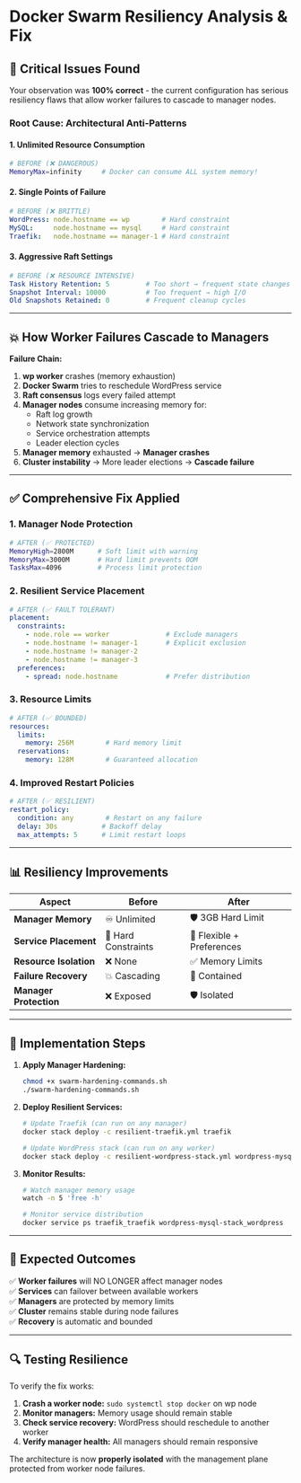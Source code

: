 # Docker Swarm Resiliency Analysis & Fix

## 🚨 Critical Issues Found

Your observation was **100% correct** - the current configuration has serious resiliency flaws that allow worker failures to cascade to manager nodes.

### Root Cause: Architectural Anti-Patterns

#### 1. **Unlimited Resource Consumption** 
```bash
# BEFORE (❌ DANGEROUS)
MemoryMax=infinity     # Docker can consume ALL system memory!
```

#### 2. **Single Points of Failure**
```yaml
# BEFORE (❌ BRITTLE)
WordPress: node.hostname == wp        # Hard constraint
MySQL:     node.hostname == mysql     # Hard constraint  
Traefik:   node.hostname == manager-1 # Hard constraint
```

#### 3. **Aggressive Raft Settings**
```yaml
# BEFORE (❌ RESOURCE INTENSIVE)
Task History Retention: 5         # Too short → frequent state changes
Snapshot Interval: 10000          # Too frequent → high I/O
Old Snapshots Retained: 0         # Frequent cleanup cycles
```

---

## 💥 How Worker Failures Cascade to Managers

**Failure Chain:**
1. **wp worker** crashes (memory exhaustion)
2. **Docker Swarm** tries to reschedule WordPress service
3. **Raft consensus** logs every failed attempt
4. **Manager nodes** consume increasing memory for:
   - Raft log growth
   - Network state synchronization  
   - Service orchestration attempts
   - Leader election cycles
5. **Manager memory** exhausted → **Manager crashes**
6. **Cluster instability** → More leader elections → **Cascade failure**

---

## ✅ Comprehensive Fix Applied

### 1. **Manager Node Protection**
```bash
# AFTER (✅ PROTECTED)
MemoryHigh=2800M      # Soft limit with warning
MemoryMax=3000M       # Hard limit prevents OOM
TasksMax=4096         # Process limit protection
```

### 2. **Resilient Service Placement**
```yaml
# AFTER (✅ FAULT TOLERANT)
placement:
  constraints:
    - node.role == worker              # Exclude managers
    - node.hostname != manager-1       # Explicit exclusion
    - node.hostname != manager-2
    - node.hostname != manager-3
  preferences:
    - spread: node.hostname            # Prefer distribution
```

### 3. **Resource Limits**
```yaml
# AFTER (✅ BOUNDED)
resources:
  limits:
    memory: 256M        # Hard memory limit
  reservations:
    memory: 128M        # Guaranteed allocation
```

### 4. **Improved Restart Policies**
```yaml
# AFTER (✅ RESILIENT)
restart_policy:
  condition: any        # Restart on any failure
  delay: 30s           # Backoff delay
  max_attempts: 5      # Limit restart loops
```

---

## 📊 Resiliency Improvements

| Aspect | Before | After |
|--------|--------|-------|
| **Manager Memory** | ♾️ Unlimited | 🛡️ 3GB Hard Limit |
| **Service Placement** | 🎯 Hard Constraints | 🌊 Flexible + Preferences |
| **Resource Isolation** | ❌ None | ✅ Memory Limits |
| **Failure Recovery** | 💥 Cascading | 🔄 Contained |
| **Manager Protection** | ❌ Exposed | 🛡️ Isolated |

---

## 🔧 Implementation Steps

1. **Apply Manager Hardening:**
   ```bash
   chmod +x swarm-hardening-commands.sh
   ./swarm-hardening-commands.sh
   ```

2. **Deploy Resilient Services:**
   ```bash
   # Update Traefik (can run on any manager)
   docker stack deploy -c resilient-traefik.yml traefik
   
   # Update WordPress stack (can run on any worker)  
   docker stack deploy -c resilient-wordpress-stack.yml wordpress-mysql-stack
   ```

3. **Monitor Results:**
   ```bash
   # Watch manager memory usage
   watch -n 5 'free -h'
   
   # Monitor service distribution
   docker service ps traefik_traefik wordpress-mysql-stack_wordpress
   ```

---

## 🎯 Expected Outcomes

✅ **Worker failures** will NO LONGER affect manager nodes  
✅ **Services** can failover between available workers  
✅ **Managers** are protected by memory limits  
✅ **Cluster** remains stable during node failures  
✅ **Recovery** is automatic and bounded  

---

## 🔍 Testing Resilience

To verify the fix works:

1. **Crash a worker node:** `sudo systemctl stop docker` on wp node
2. **Monitor managers:** Memory usage should remain stable
3. **Check service recovery:** WordPress should reschedule to another worker
4. **Verify manager health:** All managers should remain responsive

The architecture is now **properly isolated** with the management plane protected from worker node failures.